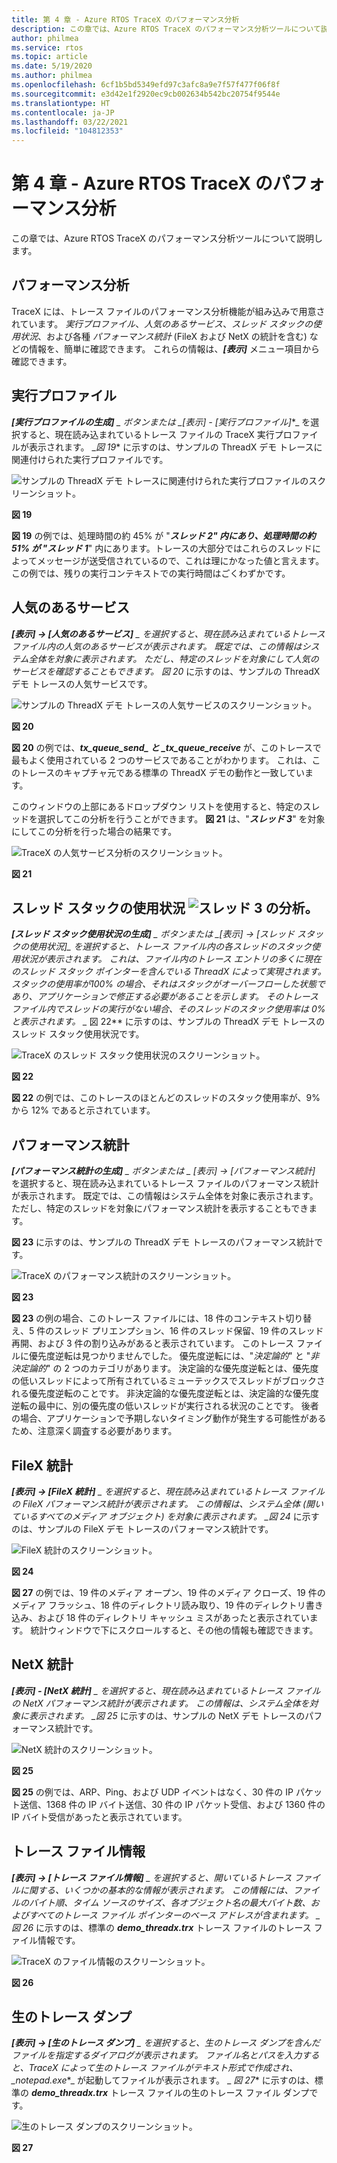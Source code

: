 ```yaml
---
title: 第 4 章 - Azure RTOS TraceX のパフォーマンス分析
description: この章では、Azure RTOS TraceX のパフォーマンス分析ツールについて説明します。
author: philmea
ms.service: rtos
ms.topic: article
ms.date: 5/19/2020
ms.author: philmea
ms.openlocfilehash: 6cf1b5bd5349efd97c3afc8a9e7f57f477f06f8f
ms.sourcegitcommit: e3d42e1f2920ec9cb002634b542bc20754f9544e
ms.translationtype: HT
ms.contentlocale: ja-JP
ms.lasthandoff: 03/22/2021
ms.locfileid: "104812353"
---
```

# <a name="chapter-4---azure-rtos-tracex-performance-analysis"></a>第 4 章 - Azure RTOS TraceX のパフォーマンス分析

この章では、Azure RTOS TraceX のパフォーマンス分析ツールについて説明します。

## <a name="performance-analysis"></a>パフォーマンス分析

TraceX には、トレース ファイルのパフォーマンス分析機能が組み込みで用意されています。 *実行プロファイル*、*人気のあるサービス*、*スレッド スタックの使用状況*、および各種 *パフォーマンス統計* (FileX および NetX の統計を含む) などの情報を、簡単に確認できます。 これらの情報は、***[表示]*** メニュー項目から確認できます。 


## <a name="execution-profile"></a>実行プロファイル

***[実行プロファイルの生成]** _ ボタンまたは _*_[表示] - [実行プロファイル]_*_ を選択すると、現在読み込まれているトレース ファイルの TraceX 実行プロファイルが表示されます。 _*図 19** に示すのは、サンプルの ThreadX デモ トレースに関連付けられた実行プロファイルです。

![サンプルの ThreadX デモ トレースに関連付けられた実行プロファイルのスクリーンショット。](./media/user-guide/execution_profile.png)

**図 19**

**図 19** の例では、処理時間の約 45% が "**_スレッド 2_*_" 内にあり、処理時間の約 51% が "_*_スレッド 1_**" 内にあります。トレースの大部分ではこれらのスレッドによってメッセージが送受信されているので、これは理にかなった値と言えます。 この例では、残りの実行コンテキストでの実行時間はごくわずかです。

## <a name="popular-services"></a>人気のあるサービス

***[表示] -> [人気のあるサービス]** _ を選択すると、現在読み込まれているトレース ファイル内の人気のあるサービスが表示されます。 既定では、この情報はシステム全体を対象に表示されます。 ただし、特定のスレッドを対象にして人気のサービスを確認することもできます。 *図 20** に示すのは、サンプルの ThreadX デモ トレースの人気サービスです。

![サンプルの ThreadX デモ トレースの人気サービスのスクリーンショット。](./media/user-guide/popular_services.png)

**図 20**

**図 20** の例では、**_tx_queue_send_*_ と _*_tx_queue_receive_** が、このトレースで最もよく使用されている 2 つのサービスであることがわかります。 これは、このトレースのキャプチャ元である標準の ThreadX デモの動作と一致しています。

このウィンドウの上部にあるドロップダウン リストを使用すると、特定のスレッドを選択してこの分析を行うことができます。 **図 21** は、"**_スレッド 3_**" を対象にしてこの分析を行った場合の結果です。

![TraceX の人気サービス分析のスクリーンショット。](./media/user-guide/popular_services_thread3.png)

**図 21**

## <a name="thread-stack-usage-analysis-for-thread-3"></a>スレッド スタックの使用状況 ![スレッド 3 の分析。](./media/user-guide/screen_shot_17.png)

***[スレッド スタック使用状況の生成]** _ ボタンまたは _*_[表示] -> [スレッド スタックの使用状況]_*_ を選択すると、トレース ファイル内の各スレッドのスタック使用状況が表示されます。 これは、ファイル内のトレース エントリの多くに現在のスレッド スタック ポインターを含んでいる ThreadX によって実現されます。 スタックの使用率が100% の場合、それはスタックがオーバーフローした状態であり、アプリケーションで修正する必要があることを示します。 そのトレース ファイル内でスレッドの実行がない場合、そのスレッドのスタック使用率は 0% と表示されます。 _* 図 22** に示すのは、サンプルの ThreadX デモ トレースのスレッド スタック使用状況です。

![TraceX のスレッド スタック使用状況のスクリーンショット。](./media/user-guide/thread_stack_usage.png)

**図 22**

**図 22** の例では、このトレースのほとんどのスレッドのスタック使用率が、9% から 12% であると示されています。

## <a name="performance-statistics"></a>パフォーマンス統計

***[パフォーマンス統計の生成]** _ ボタンまたは _ *_[表示] -> [パフォーマンス統計]_** を選択すると、現在読み込まれているトレース ファイルのパフォーマンス統計が表示されます。 既定では、この情報はシステム全体を対象に表示されます。 ただし、特定のスレッドを対象にパフォーマンス統計を表示することもできます。

**図 23** に示すのは、サンプルの ThreadX デモ トレースのパフォーマンス統計です。

![TraceX のパフォーマンス統計のスクリーンショット。](./media/user-guide/performance_statistics.png)

**図 23**

**図 23** の例の場合、このトレース ファイルには、18 件のコンテキスト切り替え、5 件のスレッド プリエンプション、16 件のスレッド保留、19 件のスレッド再開、および 3 件の割り込みがあると表示されています。 このトレース ファイルに優先度逆転は見つかりませんでした。 優先度逆転には、"*決定論的*" と "*非決定論的*" の 2 つのカテゴリがあります。 決定論的な優先度逆転とは、優先度の低いスレッドによって所有されているミューテックスでスレッドがブロックされる優先度逆転のことです。 非決定論的な優先度逆転とは、決定論的な優先度逆転の最中に、別の優先度の低いスレッドが実行される状況のことです。 後者の場合、アプリケーションで予期しないタイミング動作が発生する可能性があるため、注意深く調査する必要があります。

## <a name="filex-statistics"></a>FileX 統計

***[表示] -> [FileX 統計]** _ を選択すると、現在読み込まれているトレース ファイルの FileX パフォーマンス統計が表示されます。 この情報は、システム全体 (開いているすべてのメディア オブジェクト) を対象に表示されます。 _*図 24** に示すのは、サンプルの FileX デモ トレースのパフォーマンス統計です。

![FileX 統計のスクリーンショット。](./media/user-guide/filex_statistics.png)

**図 24**

**図 27** の例では、19 件のメディア オープン、19 件のメディア クローズ、19 件のメディア フラッシュ、18 件のディレクトリ読み取り、19 件のディレクトリ書き込み、および 18 件のディレクトリ キャッシュ ミスがあったと表示されています。 統計ウィンドウで下にスクロールすると、その他の情報も確認できます。

## <a name="netx-statistics"></a>NetX 統計

***[表示] - [NetX 統計]** _ を選択すると、現在読み込まれているトレース ファイルの NetX パフォーマンス統計が表示されます。 この情報は、システム全体を対象に表示されます。 _*図 25** に示すのは、サンプルの NetX デモ トレースのパフォーマンス統計です。

![NetX 統計のスクリーンショット。](./media/user-guide/netx_statistics.png)

**図 25**

**図 25** の例では、ARP、Ping、および UDP イベントはなく、30 件の IP パケット送信、1368 件の IP バイト送信、30 件の IP パケット受信、および 1360 件の IP バイト受信があったと表示されています。

## <a name="trace-file-information"></a>トレース ファイル情報

***[表示] -> [トレース ファイル情報]** _ を選択すると、開いているトレース ファイルに関する、いくつかの基本的な情報が表示されます。 この情報には、ファイルのバイト順、タイム ソースのサイズ、各オブジェクト名の最大バイト数、およびすべてのトレース ファイル ポインターのベース アドレスが含まれます。 _ *図 26** に示すのは、標準の **_demo_threadx.trx_** トレース ファイルのトレース ファイル情報です。

![TraceX のファイル情報のスクリーンショット。](./media/user-guide/trace_file_info.png)

**図 26**

## <a name="raw-trace-dump"></a>生のトレース ダンプ

***[表示] -> [生のトレース ダンプ]** _ を選択すると、生のトレース ダンプを含んだファイルを指定するダイアログが表示されます。 ファイル名とパスを入力すると、TraceX によって生のトレース ファイルがテキスト形式で作成され、_*_notepad.exe_*_ が起動してファイルが表示されます。 _ *図 27** に示すのは、標準の **_demo_threadx.trx_** トレース ファイルの生のトレース ファイル ダンプです。

![生のトレース ダンプのスクリーンショット。](./media/user-guide/raw_trace_dump.png)

**図 27**
